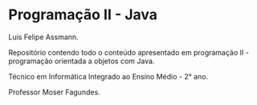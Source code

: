 # Programação II - Java

Luis Felipe Assmann.

Repositório contendo todo o conteúdo apresentado em programação II - programação orientada a objetos com Java.

Técnico em Informática Integrado ao Ensino Médio - 2° ano.

Professor Moser Fagundes.
